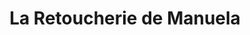 ---
title: "La Retoucherie de Manuela"
url: /caracas/la-retoucherie-de-manuela-av-libertador/
shop: sastre
---